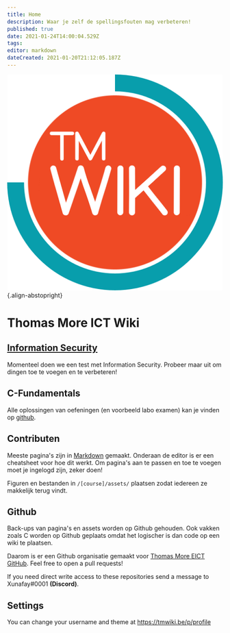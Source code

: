 ```yaml
---
title: Home
description: Waar je zelf de spellingsfouten mag verbeteren!
published: true
date: 2021-01-24T14:00:04.529Z
tags: 
editor: markdown
dateCreated: 2021-01-20T21:12:05.187Z
---
```


![tmwiki_v1_noback.png](/tmwiki_v1_noback.png){.align-abstopright}

# Thomas More ICT Wiki

## [Information Security](/Information_Security)
Momenteel doen we een test met Information Security.
Probeer maar uit om dingen toe te voegen en te verbeteren!

## C-Fundamentals
Alle oplossingen van oefeningen (en voorbeeld labo examen) kan je vinden op [github](https://github.com/tm-eict/C-Fundamentals).

## Contributen

Meeste pagina's zijn in [Markdown](https://docs.requarks.io/en/editors/markdown) gemaakt. Onderaan de editor is er een cheatsheet voor hoe dit werkt.
Om pagina's aan te passen en toe te voegen moet je ingelogd zijn, zeker doen!

Figuren en bestanden in `/[course]/assets/` plaatsen zodat iedereen ze makkelijk terug vindt.

## Github
Back-ups van pagina's en assets worden op Github gehouden.
Ook vakken zoals C worden op Github geplaats omdat het logischer is dan code op een wiki te plaatsen.

Daarom is er een Github organisatie gemaakt voor
[Thomas More EICT GitHub](https://github.com/tm-eict).
Feel free to open a pull requests!

If you need direct write access to these repositories send a message to  Xunafay#0001 **(Discord)**.

## Settings
You can change your username and theme at https://tmwiki.be/p/profile